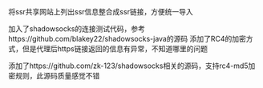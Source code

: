 将ssr共享网站上列出ssr信息整合成ssr链接，方便统一导入

加入了shadowsocks的连接测试代码，参考https://github.com/blakey22/shadowsocks-java的源码
添加了RC4的加密方式，但是代理后https链接返回的信息有异常，不知道哪里的问题


添加了https://github.com/zk-123/shadowsocks相关的源码，支持rc4-md5加密规则，此源码质量感觉不错